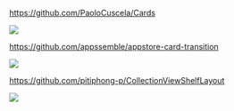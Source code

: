 https://github.com/PaoloCuscela/Cards

![](https://raw.githubusercontent.com/PaoloCuscela/Cards/master/Images/Header.png)

https://github.com/appssemble/appstore-card-transition

![](https://github.com/appssemble/appstore-card-transition/raw/master/gif/example2.gif)

https://github.com/pitiphong-p/CollectionViewShelfLayout

![](https://camo.githubusercontent.com/224665e8442abec7966a0897d8e808266d2fa08a/68747470733a2f2f636f636f61636f6e74726f6c732d70726f64756374696f6e2e73332e616d617a6f6e6177732e636f6d2f75706c6f6164732f636f6e74726f6c5f696d6167652f696d6167652f393636362f436f6c6c656374696f6e566965775368656c664c61796f75745f736d616c6c2e706e67)

